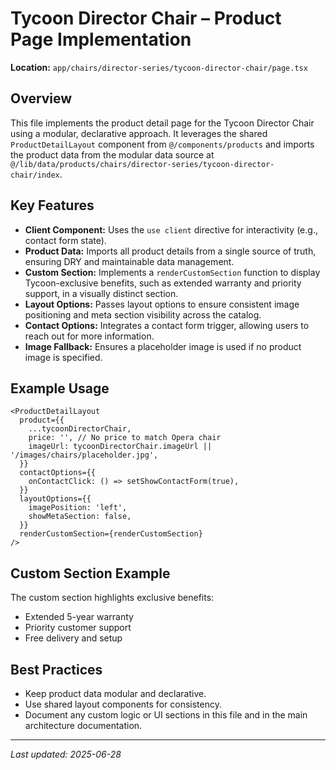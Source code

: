 # Tycoon Director Chair – Product Page Implementation

**Location:** `app/chairs/director-series/tycoon-director-chair/page.tsx`

## Overview
This file implements the product detail page for the Tycoon Director Chair using a modular, declarative approach. It leverages the shared `ProductDetailLayout` component from `@/components/products` and imports the product data from the modular data source at `@/lib/data/products/chairs/director-series/tycoon-director-chair/index`.

## Key Features
- **Client Component:** Uses the `use client` directive for interactivity (e.g., contact form state).
- **Product Data:** Imports all product details from a single source of truth, ensuring DRY and maintainable data management.
- **Custom Section:** Implements a `renderCustomSection` function to display Tycoon-exclusive benefits, such as extended warranty and priority support, in a visually distinct section.
- **Layout Options:** Passes layout options to ensure consistent image positioning and meta section visibility across the catalog.
- **Contact Options:** Integrates a contact form trigger, allowing users to reach out for more information.
- **Image Fallback:** Ensures a placeholder image is used if no product image is specified.

## Example Usage
```tsx
<ProductDetailLayout
  product={{
    ...tycoonDirectorChair,
    price: '', // No price to match Opera chair
    imageUrl: tycoonDirectorChair.imageUrl || '/images/chairs/placeholder.jpg',
  }}
  contactOptions={{
    onContactClick: () => setShowContactForm(true),
  }}
  layoutOptions={{
    imagePosition: 'left',
    showMetaSection: false,
  }}
  renderCustomSection={renderCustomSection}
/>
```

## Custom Section Example
The custom section highlights exclusive benefits:
- Extended 5-year warranty
- Priority customer support
- Free delivery and setup

## Best Practices
- Keep product data modular and declarative.
- Use shared layout components for consistency.
- Document any custom logic or UI sections in this file and in the main architecture documentation.

---
_Last updated: 2025-06-28_
